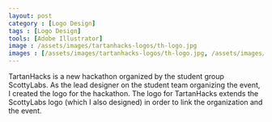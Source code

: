 ```yaml
---
layout: post
category : [Logo Design]
tags : [Logo Design]
tools: [Adobe Illustrator]
image : /assets/images/tartanhacks-logos/th-logo.jpg
images : [/assets/images/tartanhacks-logos/th-logo.jpg, /assets/images/tartanhacks-logos/th-wordmark.jpg, /assets/images/tartanhacks-logos/scottylabs.jpg]
---
```


<p class="description">
TartanHacks is a new hackathon
organized by the student group
ScottyLabs. As the lead designer on the student team organizing the event, I created the logo
for the hackathon. The logo for TartanHacks extends the ScottyLabs logo (which I also designed) in order to link the
organization and the event. </p>